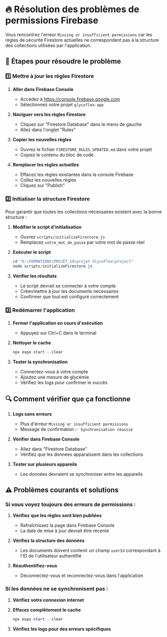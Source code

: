 # 🔥 Résolution des problèmes de permissions Firebase

Vous rencontrez l'erreur `Missing or insufficient permissions` car les règles de sécurité Firestore actuelles ne correspondent pas à la structure des collections utilisées par l'application.

## 🔄 Étapes pour résoudre le problème

### 1️⃣ Mettre à jour les règles Firestore

1. **Aller dans Firebase Console**
   - Accédez à https://console.firebase.google.com
   - Sélectionnez votre projet `glycoflex-app`

2. **Naviguer vers les règles Firestore**
   - Cliquez sur "Firestore Database" dans le menu de gauche
   - Allez dans l'onglet "Rules"

3. **Copier les nouvelles règles**
   - Ouvrez le fichier `FIRESTORE_RULES_UPDATED.md` dans votre projet
   - Copiez le contenu du bloc de code

4. **Remplacer les règles actuelles**
   - Effacez les règles existantes dans la console Firebase
   - Collez les nouvelles règles
   - Cliquez sur "Publish"

### 2️⃣ Initialiser la structure Firestore

Pour garantir que toutes les collections nécessaires existent avec la bonne structure :

1. **Modifier le script d'initialisation**
   - Ouvrez `scripts/initializeFirestore.js`
   - Remplacez `votre_mot_de_passe` par votre mot de passe réel

2. **Exécuter le script**
   ```powershell
   cd "D:\FORMATIONS\PROJET_IA\projet GlycoFlex\project"
   node scripts/initializeFirestore.js
   ```

3. **Vérifier les résultats**
   - Le script devrait se connecter à votre compte
   - Créer/mettre à jour les documents nécessaires
   - Confirmer que tout est configuré correctement

### 3️⃣ Redémarrer l'application

1. **Fermer l'application en cours d'exécution**
   - Appuyez sur Ctrl+C dans le terminal

2. **Nettoyer le cache**
   ```powershell
   npx expo start --clear
   ```

3. **Tester la synchronisation**
   - Connectez-vous à votre compte
   - Ajoutez une mesure de glycémie
   - Vérifiez les logs pour confirmer le succès

## 🔍 Comment vérifier que ça fonctionne

1. **Logs sans erreurs**
   - Plus d'erreur `Missing or insufficient permissions`
   - Message de confirmation `✅ Synchronisation réussie`

2. **Vérifier dans Firebase Console**
   - Allez dans "Firestore Database"
   - Vérifiez que les données apparaissent dans les collections
   
3. **Tester sur plusieurs appareils**
   - Les données devraient se synchroniser entre les appareils

## ⚠️ Problèmes courants et solutions

### Si vous voyez toujours des erreurs de permissions :

1. **Vérifiez que les règles sont bien publiées**
   - Rafraîchissez la page dans Firebase Console
   - La date de mise à jour devrait être récente

2. **Vérifiez la structure des données**
   - Les documents doivent contenir un champ `userId` correspondant à l'ID de l'utilisateur authentifié

3. **Réauthentifiez-vous**
   - Déconnectez-vous et reconnectez-vous dans l'application

### Si les données ne se synchronisent pas :

1. **Vérifiez votre connexion internet**

2. **Effacez complètement le cache**
   ```powershell
   npx expo start --clear
   ```

3. **Vérifiez les logs pour des erreurs spécifiques**
